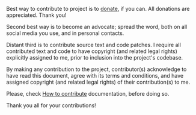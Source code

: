 Best way to contribute to project is to [donate](https://github.com/sponsors/mmlacak), if you can.
All donations are appreciated. Thank you!

Second best way is to become an advocate; spread the word, both on all social media you use, and in personal contacts.

Distant third is to contribute source text and code patches.
I require all contributed text and code to have copyright (and related legal rights) explicitly assigned to me, prior to inclusion into the project's codebase.

By making any contribution to the project, contributor(s) acknowledge to have read this document, agree with its terms and conditions, and have assigned copyright (and related legal rights) of their contribution(s) to me.

Please, check [How to contribute](https://github.com/mmlacak/crochess/blob/master/docs/source/howto.rst#contribute) documentation, before doing so.

Thank you all for your contributions!

